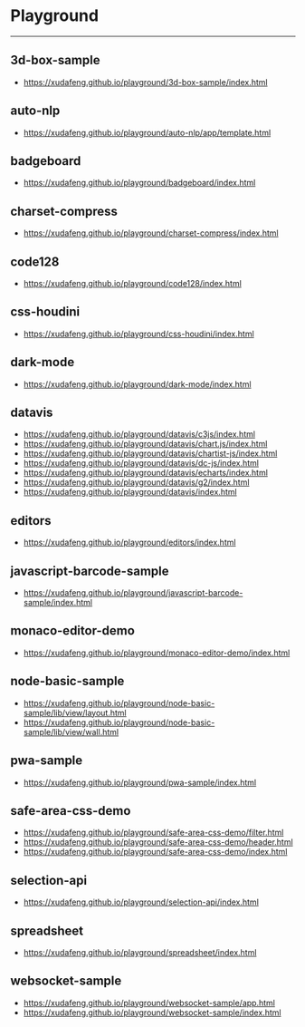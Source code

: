 # Playground

---

<!-- GITCONTRIBUTOR_START -->
## 3d-box-sample
- https://xudafeng.github.io/playground/3d-box-sample/index.html
## auto-nlp
- https://xudafeng.github.io/playground/auto-nlp/app/template.html
## badgeboard
- https://xudafeng.github.io/playground/badgeboard/index.html
## charset-compress
- https://xudafeng.github.io/playground/charset-compress/index.html
## code128
- https://xudafeng.github.io/playground/code128/index.html
## css-houdini
- https://xudafeng.github.io/playground/css-houdini/index.html
## dark-mode
- https://xudafeng.github.io/playground/dark-mode/index.html
## datavis
- https://xudafeng.github.io/playground/datavis/c3js/index.html
- https://xudafeng.github.io/playground/datavis/chart.js/index.html
- https://xudafeng.github.io/playground/datavis/chartist-js/index.html
- https://xudafeng.github.io/playground/datavis/dc-js/index.html
- https://xudafeng.github.io/playground/datavis/echarts/index.html
- https://xudafeng.github.io/playground/datavis/g2/index.html
- https://xudafeng.github.io/playground/datavis/index.html
## editors
- https://xudafeng.github.io/playground/editors/index.html
## javascript-barcode-sample
- https://xudafeng.github.io/playground/javascript-barcode-sample/index.html
## monaco-editor-demo
- https://xudafeng.github.io/playground/monaco-editor-demo/index.html
## node-basic-sample
- https://xudafeng.github.io/playground/node-basic-sample/lib/view/layout.html
- https://xudafeng.github.io/playground/node-basic-sample/lib/view/wall.html
## pwa-sample
- https://xudafeng.github.io/playground/pwa-sample/index.html
## safe-area-css-demo
- https://xudafeng.github.io/playground/safe-area-css-demo/filter.html
- https://xudafeng.github.io/playground/safe-area-css-demo/header.html
- https://xudafeng.github.io/playground/safe-area-css-demo/index.html
## selection-api
- https://xudafeng.github.io/playground/selection-api/index.html
## spreadsheet
- https://xudafeng.github.io/playground/spreadsheet/index.html
## websocket-sample
- https://xudafeng.github.io/playground/websocket-sample/app.html
- https://xudafeng.github.io/playground/websocket-sample/index.html
<!-- Updated at 2022-09-19 12:27 -->
<!-- GITCONTRIBUTOR_END -->